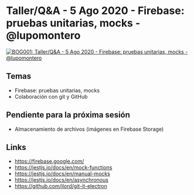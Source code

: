 # Taller/Q&A - 5 Ago 2020 - Firebase: pruebas unitarias, mocks - @lupomontero

[![BOG001: Taller/Q&A - 5 Ago 2020 - Firebase: pruebas unitarias, mocks - @lupomontero](https://img.youtube.com/vi/ZiwzmRHsLbM/0.jpg)](https://youtu.be/ZiwzmRHsLbM)

## Temas

* Firebase: pruebas unitarias, mocks
* Colaboración con git y GitHub

## Pendiente para la próxima sesión

* Almacenamiento de archivos (imágenes en Firebase Storage)

## Links

* https://firebase.google.com/
* https://jestjs.io/docs/en/mock-functions
* https://jestjs.io/docs/en/manual-mocks
* https://jestjs.io/docs/en/asynchronous
* https://github.com/jlord/git-it-electron